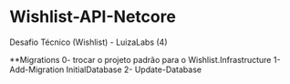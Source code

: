 # Wishlist-API-Netcore
Desafio Técnico (Wishlist) - LuizaLabs (4)


**Migrations
    0- trocar o projeto padrão para o Wishlist.Infrastructure
    1- Add-Migration InitialDatabase
    2- Update-Database
